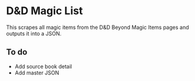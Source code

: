 <a name="readme-top"></a>
# D&D Magic List

This scrapes all magic items from the D&D Beyond Magic Items pages and outputs it into a JSON.

## To do

- Add source book detail
- Add master JSON
